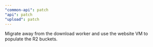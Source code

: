 ```yaml
---
"common-api": patch
"api": patch
"upload": patch
---
```


Migrate away from the download worker and use the website VM to populate the R2 buckets.
